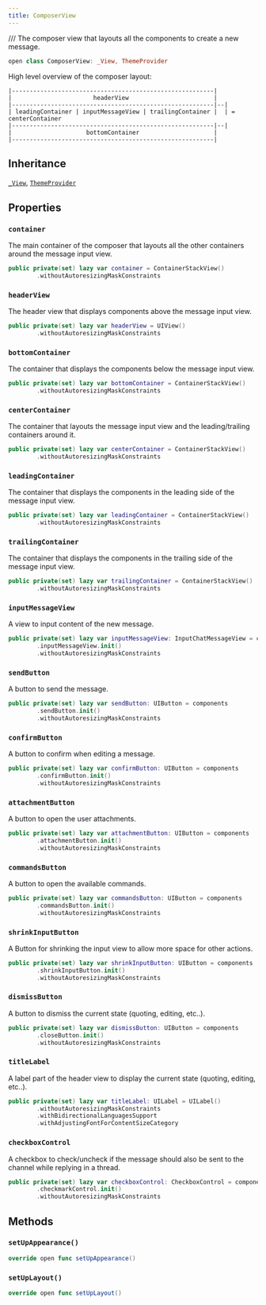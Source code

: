 ```yaml
---
title: ComposerView
---
```


/// The composer view that layouts all the components to create a new message.

``` swift
open class ComposerView: _View, ThemeProvider 
```

High level overview of the composer layout:

``` 
|---------------------------------------------------------|
|                       headerView                        |
|---------------------------------------------------------|--|
| leadingContainer | inputMessageView | trailingContainer |  | = centerContainer
|---------------------------------------------------------|--|
|                     bottomContainer                     |
|---------------------------------------------------------|
```

## Inheritance

[`_View`](../../common-views/_view), [`ThemeProvider`](../../utils/theme-provider)

## Properties

### `container`

The main container of the composer that layouts all the other containers around the message input view.

``` swift
public private(set) lazy var container = ContainerStackView()
        .withoutAutoresizingMaskConstraints
```

### `headerView`

The header view that displays components above the message input view.

``` swift
public private(set) lazy var headerView = UIView()
        .withoutAutoresizingMaskConstraints
```

### `bottomContainer`

The container that displays the components below the message input view.

``` swift
public private(set) lazy var bottomContainer = ContainerStackView()
        .withoutAutoresizingMaskConstraints
```

### `centerContainer`

The container that layouts the message input view and the leading/trailing containers around it.

``` swift
public private(set) lazy var centerContainer = ContainerStackView()
        .withoutAutoresizingMaskConstraints
```

### `leadingContainer`

The container that displays the components in the leading side of the message input view.

``` swift
public private(set) lazy var leadingContainer = ContainerStackView()
        .withoutAutoresizingMaskConstraints
```

### `trailingContainer`

The container that displays the components in the trailing side of the message input view.

``` swift
public private(set) lazy var trailingContainer = ContainerStackView()
        .withoutAutoresizingMaskConstraints
```

### `inputMessageView`

A view to input content of the new message.

``` swift
public private(set) lazy var inputMessageView: InputChatMessageView = components
        .inputMessageView.init()
        .withoutAutoresizingMaskConstraints
```

### `sendButton`

A button to send the message.

``` swift
public private(set) lazy var sendButton: UIButton = components
        .sendButton.init()
        .withoutAutoresizingMaskConstraints
```

### `confirmButton`

A button to confirm when editing a message.

``` swift
public private(set) lazy var confirmButton: UIButton = components
        .confirmButton.init()
        .withoutAutoresizingMaskConstraints
```

### `attachmentButton`

A button to open the user attachments.

``` swift
public private(set) lazy var attachmentButton: UIButton = components
        .attachmentButton.init()
        .withoutAutoresizingMaskConstraints
```

### `commandsButton`

A button to open the available commands.

``` swift
public private(set) lazy var commandsButton: UIButton = components
        .commandsButton.init()
        .withoutAutoresizingMaskConstraints
```

### `shrinkInputButton`

A Button for shrinking the input view to allow more space for other actions.

``` swift
public private(set) lazy var shrinkInputButton: UIButton = components
        .shrinkInputButton.init()
        .withoutAutoresizingMaskConstraints
```

### `dismissButton`

A button to dismiss the current state (quoting, editing, etc..).

``` swift
public private(set) lazy var dismissButton: UIButton = components
        .closeButton.init()
        .withoutAutoresizingMaskConstraints
```

### `titleLabel`

A label part of the header view to display the current state (quoting, editing, etc..).

``` swift
public private(set) lazy var titleLabel: UILabel = UILabel()
        .withoutAutoresizingMaskConstraints
        .withBidirectionalLanguagesSupport
        .withAdjustingFontForContentSizeCategory
```

### `checkboxControl`

A checkbox to check/uncheck if the message should also
be sent to the channel while replying in a thread.

``` swift
public private(set) lazy var checkboxControl: CheckboxControl = components
        .checkmarkControl.init()
        .withoutAutoresizingMaskConstraints
```

## Methods

### `setUpAppearance()`

``` swift
override open func setUpAppearance() 
```

### `setUpLayout()`

``` swift
override open func setUpLayout() 
```
